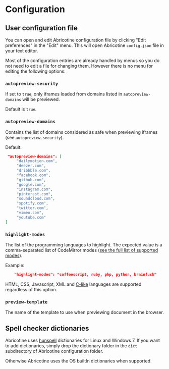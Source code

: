 # Configuration

## User configuration file

You can open and edit Abricotine configuration file by clicking "Edit preferences" in the "Edit" menu. This will open Abricotine `config.json` file in your text editor.

Most of the configuration entries are already handled by menus so you do not need to edit a file for changing them. However there is no menu for editing the following options:

### `autopreview-security`

If set to `true`, only iframes loaded from domains listed in `autopreview-domains` will be previewed.

Default is `true`.

### `autopreview-domains`

Contains the list of domains considered as safe when previewing iframes (see `autopreview-security`).

Default:

```json
 "autopreview-domains": [
     "dailymotion.com",
     "deezer.com",
     "dribbble.com",
     "facebook.com",
     "github.com",
     "google.com",
     "instagram.com",
     "pinterest.com",
     "soundcloud.com",
     "spotify.com",
     "twitter.com",
     "vimeo.com",
     "youtube.com"
]
```

### `highlight-modes`

The list of the programming languages to highlight. The expected value is a comma-separated list of CodeMirror modes ([see the full list of supported modes](https://github.com/codemirror/CodeMirror/tree/master/mode)).

Example:

```json
	"highlight-modes": "coffeescript, ruby, php, python, brainfuck"
```

HTML, CSS, Javascript, XML and [C-like](http://codemirror.net/mode/clike/index.html) languages are supported regardless of this option.

### `preview-template`

The name of the template to use when previewing document in the browser.

## Spell checker dictionaries

Abricotine uses [hunspell](http://hunspell.sourceforge.net/) dictionaries for Linux and Windows 7. If you want to add dictionaries, simply drop the dictionary folder in the `dict` subdirectory of Abricotine configuration folder.

Otherwise Abricotine uses the OS builtIn dictionaries when supported.